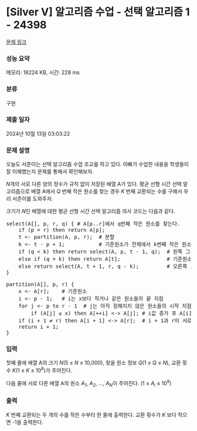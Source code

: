 # [Silver V] 알고리즘 수업 - 선택 알고리즘 1 - 24398 

[문제 링크](https://www.acmicpc.net/problem/24398) 

### 성능 요약

메모리: 18224 KB, 시간: 228 ms

### 분류

구현

### 제출 일자

2024년 10월 13일 03:03:22

### 문제 설명

<p>오늘도 서준이는 선택 알고리즘 수업 조교를 하고 있다. 아빠가 수업한 내용을 학생들이 잘 이해했는지 문제를 통해서 확인해보자.</p>

<p><i>N</i>개의 서로 다른 양의 정수가 규칙 없이 저장된 배열 A가 있다. 평균 선형 시간 선택 알고리즘으로 배열 A에서 <i>Q </i>번째 작은 원소를 찾는 경우 <em>K </em>번째 교환되는 수를 구해서 우리 서준이를 도와주자.</p>

<p>크기가 <em>N</em>인 배열에 대한 평균 선형 시간 선택 알고리즘 의사 코드는 다음과 같다.</p>

<pre>select(A[], p, r, q) { # A[p..r]에서 q번째 작은 원소를 찾는다.
    if (p = r) then return A[p];
    t <- partition(A, p, r);  # 분할
    k <- t - p + 1;           # 기준원소가 전체에서 k번째 작은 원소임
    if (q < k) then return select(A, p, t - 1, q);  # 왼쪽 그룹으로 범위를 좁힘
    else if (q = k) then return A[t];               # 기준원소가 찾는 원소임
    else return select(A, t + 1, r, q - k);         # 오른쪽 그룹으로 범위를 좁힘
}

partition(A[], p, r) {
    x <- A[r];    # 기준원소
    i <- p - 1;   # i는 x보다 작거나 같은 원소들의 끝 지점
    for j <- p to r - 1  # j는 아직 정해지지 않은 원소들의 시작 지점
        if (A[j] ≤ x) then A[++i] <-> A[j]; # i값 증가 후 A[i] <-> A[j] 교환
    if (i + 1 ≠ r) then A[i + 1] <-> A[r];  # i + 1과 r이 서로 다르면 A[i + 1]과 A[r]을 교환
    return i + 1;
}</pre>

### 입력 

 <p>첫째 줄에 배열 A의 크기 <em>N</em>(5 ≤ <em>N</em> ≤ 10,000), 찾을 원소 정보 <em>Q</em>(1 ≤ <em>Q</em> ≤ <em>N</em>), 교환 횟수 <em>K</em>(1 ≤ <em>K</em> ≤ 10<sup>8</sup>)가 주어진다.</p>

<p>다음 줄에 서로 다른 배열 A의 원소 <em>A<sub>1</sub></em>, <em>A<sub>2</sub></em>, ..., <em>A<sub>N</sub></em>이 주어진다. (1 ≤ <em>A<sub>i</sub></em> ≤ 10<sup>9</sup>)</p>

### 출력 

 <p><em>K </em>번째 교환되는 두 개의 수를 작은 수부터 한 줄에 출력한다. 교환 횟수가 <em>K </em>보다 작으면 -1을 출력한다.</p>

